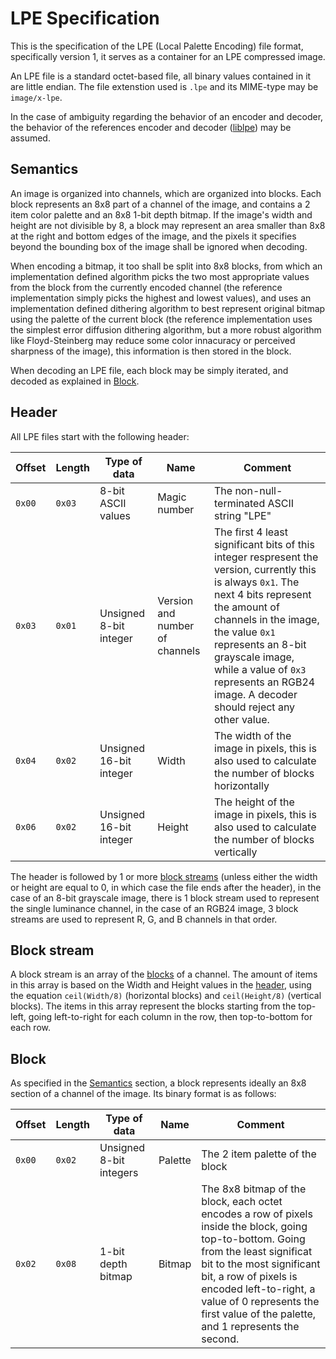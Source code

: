 # LPE Specification
This is the specification of the LPE (Local Palette Encoding) file format, specifically version 1, it serves as a container for an LPE compressed image.

An LPE file is a standard octet-based file, all binary values contained in it are little endian. The file extenstion used is `.lpe` and its MIME-type may be `image/x-lpe`.

In the case of ambiguity regarding the behavior of an encoder and decoder, the behavior of the references encoder and decoder ([liblpe](../liblpe)) may be assumed.

## Semantics
An image is organized into channels, which are organized into blocks. Each block represents an 8x8 part of a channel of the image, and contains a 2 item color palette and an 8x8 1-bit depth bitmap. If the image's width and height are not divisible by 8, a block may represent an area smaller than 8x8 at the right and bottom edges of the image, and the pixels it specifies beyond the bounding box of the image shall be ignored when decoding.

When encoding a bitmap, it too shall be split into 8x8 blocks, from which an implementation defined algorithm picks the two most appropriate values from the block from the currently encoded channel (the reference implementation simply picks the highest and lowest values), and uses an implementation defined dithering algorithm to best represent original bitmap using the palette of the current block (the reference implementation uses the simplest error diffusion dithering algorithm, but a more robust algorithm like Floyd-Steinberg may reduce some color innacuracy or perceived sharpness of the image), this information is then stored in the block.

When decoding an LPE file, each block may be simply iterated, and decoded as explained in [Block](#block).

## Header
All LPE files start with the following header:

|Offset|Length|Type of data|Name|Comment|
|-|-|-|-|-|
|`0x00`|`0x03`|8-bit ASCII values|Magic number|The non-null-terminated ASCII string "LPE"|
|`0x03`|`0x01`|Unsigned 8-bit integer|Version and number of channels|The first 4 least significant bits of this integer respresent the version, currently this is always `0x1`. The next 4 bits represent the amount of channels in the image, the value `0x1` represents an 8-bit grayscale image, while a value of `0x3` represents an RGB24 image. A decoder should reject any other value.|
|`0x04`|`0x02`|Unsigned 16-bit integer|Width|The width of the image in pixels, this is also used to calculate the number of blocks horizontally|
|`0x06`|`0x02`|Unsigned 16-bit integer|Height|The height of the image in pixels, this is also used to calculate the number of blocks vertically|

The header is followed by 1 or more [block streams](#block-stream) (unless either the width or height are equal to 0, in which case the file ends after the header), in the case of an 8-bit grayscale image, there is 1 block stream used to represent the single luminance channel, in the case of an RGB24 image, 3 block streams are used to represent R, G, and B channels in that order.

## Block stream
A block stream is an array of the [blocks](#block) of a channel. The amount of items in this array is based on the Width and Height values in the [header](#header), using the equation `ceil(Width/8)` (horizontal blocks) and `ceil(Height/8)` (vertical blocks). The items in this array represent the blocks starting from the top-left, going left-to-right for each column in the row, then top-to-bottom for each row.

## Block
As specified in the [Semantics](#semantics) section, a block represents ideally an 8x8 section of a channel of the image. Its binary format is as follows:

|Offset|Length|Type of data|Name|Comment|
|-|-|-|-|-|
|`0x00`|`0x02`|Unsigned 8-bit integers|Palette|The 2 item palette of the block|
|`0x02`|`0x08`|1-bit depth bitmap|Bitmap|The 8x8 bitmap of the block, each octet encodes a row of pixels inside the block, going top-to-bottom. Going from the least significat bit to the most significant bit, a row of pixels is encoded left-to-right, a value of 0 represents the first value of the palette, and 1 represents the second.|
